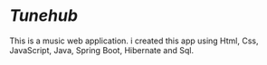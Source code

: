 # _Tunehub_
This is a music web application. i created this app using Html, Css, JavaScript, Java, Spring Boot, Hibernate and Sql.


